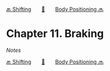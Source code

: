 [🔙 Shifting][previous-chapter]&nbsp;&nbsp;&nbsp;&nbsp;&nbsp;&nbsp;&nbsp;[🏡][readme]&nbsp;&nbsp;&nbsp;&nbsp;&nbsp;&nbsp;&nbsp;[Body Positioning 🔜][upcoming-chapter]

# Chapter 11. Braking

_Notes_

[🔙 Shifting][previous-chapter]&nbsp;&nbsp;&nbsp;&nbsp;&nbsp;&nbsp;&nbsp;[🏡][readme]&nbsp;&nbsp;&nbsp;&nbsp;&nbsp;&nbsp;&nbsp;[Body Positioning 🔜][upcoming-chapter]

[readme]: README.md
[previous-chapter]: ch10-shifting.md
[upcoming-chapter]: ch12-body-positioning.md